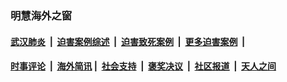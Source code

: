 
### 明慧海外之窗

####  [武汉肺炎](indexes/365.md?t=05092301) &nbsp;|&nbsp;  [迫害案例综述](indexes/328.md?t=05092301) &nbsp;|&nbsp; [迫害致死案例](indexes/277.md?t=05092301)  &nbsp;|&nbsp; [更多迫害案例](indexes/81.md?t=05092301)  &nbsp;|&nbsp; 
####  [时事评论](indexes/19.md?t=05092301) &nbsp;|&nbsp; [海外简讯](indexes/245.md?t=05092301)&nbsp;|&nbsp;  [社会支持](indexes/140.md?t=05092301) &nbsp;|&nbsp; [褒奖决议](indexes/282.md?t=05092301) &nbsp;|&nbsp; [社区报道](indexes/91.md?t=05092301)  &nbsp;|&nbsp; [天人之间](indexes/78.md?t=05092301) 

